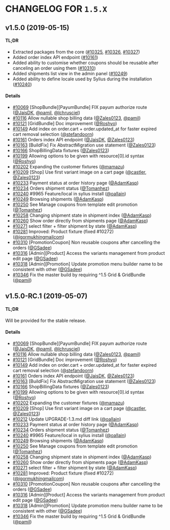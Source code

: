 # CHANGELOG FOR `1.5.X`

## v1.5.0 (2019-05-15)

#### TL;DR

- Extracted packages from the core ([#10325](https://github.com/Sylius/Sylius/issues/10325), [#10326](https://github.com/Sylius/Sylius/issues/10326), [#10327](https://github.com/Sylius/Sylius/issues/10327))
- Added order index API endpoint ([#10161](https://github.com/Sylius/Sylius/issues/10161))
- Added ability to customise whether coupons should be reusable after canceling an order using them ([#10310](https://github.com/Sylius/Sylius/issues/10310))
- Added shipments list view in the admin panel ([#10249](https://github.com/Sylius/Sylius/issues/10249))
- Added ability to define locale used by Sylius during the installation ([#10240](https://github.com/Sylius/Sylius/issues/10240))

#### Details

- [#10069](https://github.com/Sylius/Sylius/issues/10069) [ShopBundle][PayumBundle] FIX payum authorize route ([@JaisDK](https://github.com/JaisDK), [@pamil](https://github.com/pamil), [@lchrusciel](https://github.com/lchrusciel))
- [#10116](https://github.com/Sylius/Sylius/issues/10116) Allow nullable shop billing data ([@Zales0123](https://github.com/Zales0123), [@pamil](https://github.com/pamil))
- [#10121](https://github.com/Sylius/Sylius/issues/10121) [GridBundle] Doc improvement ([@Roshyo](https://github.com/Roshyo))
- [#10149](https://github.com/Sylius/Sylius/issues/10149) Add index on order.cart + order.updated_at for faster expired cart removal selection ([@stefandoorn](https://github.com/stefandoorn))
- [#10161](https://github.com/Sylius/Sylius/issues/10161) Orders index API endpoint ([@JaisDK](https://github.com/JaisDK), [@Zales0123](https://github.com/Zales0123))
- [#10163](https://github.com/Sylius/Sylius/issues/10163) [BuildFix] Fix AbstractMigration use statement ([@Zales0123](https://github.com/Zales0123))
- [#10166](https://github.com/Sylius/Sylius/issues/10166) ShopBillingData fixtures ([@Zales0123](https://github.com/Zales0123))
- [#10199](https://github.com/Sylius/Sylius/issues/10199) Allowing options to be given with resource[0].id syntax ([@Roshyo](https://github.com/Roshyo))
- [#10202](https://github.com/Sylius/Sylius/issues/10202) Expanding the customer fixtures ([@mamazu](https://github.com/mamazu))
- [#10209](https://github.com/Sylius/Sylius/issues/10209) [Shop] Use first variant image on a cart page ([@castler](https://github.com/castler), [@Zales0123](https://github.com/Zales0123))
- [#10233](https://github.com/Sylius/Sylius/issues/10233) Payment status at  order history page ([@AdamKasp](https://github.com/AdamKasp))
- [#10234](https://github.com/Sylius/Sylius/issues/10234) Orders shipment status ([@Tomanhez](https://github.com/Tomanhez))
- [#10240](https://github.com/Sylius/Sylius/issues/10240) #9965 Feature/local in sylius install ([@oallain](https://github.com/oallain))
- [#10249](https://github.com/Sylius/Sylius/issues/10249) Browsing shipments ([@AdamKasp](https://github.com/AdamKasp))
- [#10250](https://github.com/Sylius/Sylius/issues/10250) See Manage coupons from template edit promotion  ([@Tomanhez](https://github.com/Tomanhez))
- [#10258](https://github.com/Sylius/Sylius/issues/10258) Changing shipment state in shipment index ([@AdamKasp](https://github.com/AdamKasp))
- [#10260](https://github.com/Sylius/Sylius/issues/10260) Show order directly from shipments page ([@AdamKasp](https://github.com/AdamKasp))
- [#10271](https://github.com/Sylius/Sylius/issues/10271) select filter + filter shipment by state ([@AdamKasp](https://github.com/AdamKasp))
- [#10281](https://github.com/Sylius/Sylius/issues/10281) Improved: Product fixture (fixed #10272) ([@igormukhingmailcom](https://github.com/igormukhingmailcom))
- [#10310](https://github.com/Sylius/Sylius/issues/10310) [PromotionCoupon] Non reusable coupons after cancelling the orders ([@GSadee](https://github.com/GSadee))
- [#10316](https://github.com/Sylius/Sylius/issues/10316) [Admin][Product] Access the variants management from product edit page ([@GSadee](https://github.com/GSadee))
- [#10318](https://github.com/Sylius/Sylius/issues/10318) [Admin][Promotion] Update promotion menu builder name to be consistent with other ([@GSadee](https://github.com/GSadee))
- [#10346](https://github.com/Sylius/Sylius/issues/10346) Fix the master build by requiring ^1.5 Grid & GridBundle ([@pamil](https://github.com/pamil))

## v1.5.0-RC.1 (2019-05-07)

#### TL;DR

Will be provided for the stable release.

#### Details

- [#10069](https://github.com/Sylius/Sylius/issues/10069) [ShopBundle][PayumBundle] FIX payum authorize route ([@JaisDK](https://github.com/JaisDK), [@pamil](https://github.com/pamil), [@lchrusciel](https://github.com/lchrusciel))
- [#10116](https://github.com/Sylius/Sylius/issues/10116) Allow nullable shop billing data ([@Zales0123](https://github.com/Zales0123), [@pamil](https://github.com/pamil))
- [#10121](https://github.com/Sylius/Sylius/issues/10121) [GridBundle] Doc improvement ([@Roshyo](https://github.com/Roshyo))
- [#10149](https://github.com/Sylius/Sylius/issues/10149) Add index on order.cart + order.updated_at for faster expired cart removal selection ([@stefandoorn](https://github.com/stefandoorn))
- [#10161](https://github.com/Sylius/Sylius/issues/10161) Orders index API endpoint ([@JaisDK](https://github.com/JaisDK), [@Zales0123](https://github.com/Zales0123))
- [#10163](https://github.com/Sylius/Sylius/issues/10163) [BuildFix] Fix AbstractMigration use statement ([@Zales0123](https://github.com/Zales0123))
- [#10166](https://github.com/Sylius/Sylius/issues/10166) ShopBillingData fixtures ([@Zales0123](https://github.com/Zales0123))
- [#10199](https://github.com/Sylius/Sylius/issues/10199) Allowing options to be given with resource[0].id syntax ([@Roshyo](https://github.com/Roshyo))
- [#10202](https://github.com/Sylius/Sylius/issues/10202) Expanding the customer fixtures ([@mamazu](https://github.com/mamazu))
- [#10209](https://github.com/Sylius/Sylius/issues/10209) [Shop] Use first variant image on a cart page ([@castler](https://github.com/castler), [@Zales0123](https://github.com/Zales0123))
- [#10212](https://github.com/Sylius/Sylius/issues/10212) Update UPGRADE-1.3.md diff link ([@oallain](https://github.com/oallain))
- [#10233](https://github.com/Sylius/Sylius/issues/10233) Payment status at  order history page ([@AdamKasp](https://github.com/AdamKasp))
- [#10234](https://github.com/Sylius/Sylius/issues/10234) Orders shipment status ([@Tomanhez](https://github.com/Tomanhez))
- [#10240](https://github.com/Sylius/Sylius/issues/10240) #9965 Feature/local in sylius install ([@oallain](https://github.com/oallain))
- [#10249](https://github.com/Sylius/Sylius/issues/10249) Browsing shipments ([@AdamKasp](https://github.com/AdamKasp))
- [#10250](https://github.com/Sylius/Sylius/issues/10250) See Manage coupons from template edit promotion  ([@Tomanhez](https://github.com/Tomanhez))
- [#10258](https://github.com/Sylius/Sylius/issues/10258) Changing shipment state in shipment index ([@AdamKasp](https://github.com/AdamKasp))
- [#10260](https://github.com/Sylius/Sylius/issues/10260) Show order directly from shipments page ([@AdamKasp](https://github.com/AdamKasp))
- [#10271](https://github.com/Sylius/Sylius/issues/10271) select filter + filter shipment by state ([@AdamKasp](https://github.com/AdamKasp))
- [#10281](https://github.com/Sylius/Sylius/issues/10281) Improved: Product fixture (fixed #10272) ([@igormukhingmailcom](https://github.com/igormukhingmailcom))
- [#10310](https://github.com/Sylius/Sylius/issues/10310) [PromotionCoupon] Non reusable coupons after cancelling the orders ([@GSadee](https://github.com/GSadee))
- [#10316](https://github.com/Sylius/Sylius/issues/10316) [Admin][Product] Access the variants management from product edit page ([@GSadee](https://github.com/GSadee))
- [#10318](https://github.com/Sylius/Sylius/issues/10318) [Admin][Promotion] Update promotion menu builder name to be consistent with other ([@GSadee](https://github.com/GSadee))
- [#10346](https://github.com/Sylius/Sylius/issues/10346) Fix the master build by requiring ^1.5 Grid & GridBundle ([@pamil](https://github.com/pamil))
